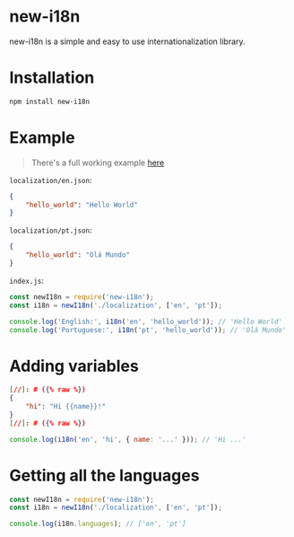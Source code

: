 # new-i18n
new-i18n is a simple and easy to use internationalization library.

# Installation
```sh
npm install new-i18n
```

# Example
> There's a full working example [here](https://gist.github.com/YouTwitFaceTG/618298c5ef179eebc511ca8c8a82eb76)

`localization/en.json`:
```json
{
    "hello_world": "Hello World"
}
```

`localization/pt.json`:
```json
{
    "hello_world": "Olá Mundo"
}
```

`index.js`:

```js
const newI18n = require('new-i18n');
const i18n = newI18n('./localization', ['en', 'pt']);

console.log('English:', i18n('en', 'hello_world')); // 'Hello World'
console.log('Portuguese:', i18n('pt', 'hello_world')); // 'Olá Mundo'
```

# Adding variables

```json
[//]: # ({% raw %})
{
    "hi": "Hi {{name}}!"
}
[//]: # ({% raw %})
```

```js
console.log(i18n('en', 'hi', { name: '...' })); // 'Hi ...'
```

# Getting all the languages

```js
const newI18n = require('new-i18n');
const i18n = newI18n('./localization', ['en', 'pt']);

console.log(i18n.languages); // ['en', 'pt']
```
